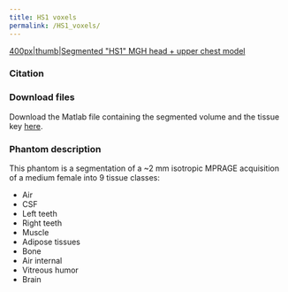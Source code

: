```yaml
---
title: HS1 voxels
permalink: /HS1_voxels/
---
```


<a href="/File:HS1.jpeg" class="wikilink"
title="400px|thumb|Segmented &quot;HS1&quot; MGH head + upper chest model">400px|thumb|Segmented
"HS1" MGH head + upper chest model</a>

### Citation

### Download files

Download the Matlab file containing the segmented volume and the tissue
key [here](https://phantoms.martinos.org/images/d/d9/HS1.zip).

### Phantom description

This phantom is a segmentation of a ~2 mm isotropic MPRAGE acquisition
of a medium female into 9 tissue classes:

- Air
- CSF
- Left teeth
- Right teeth
- Muscle
- Adipose tissues
- Bone
- Air internal
- Vitreous humor
- Brain